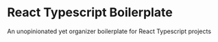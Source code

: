 # React Typescript Boilerplate

An unopinionated yet organizer boilerplate for React Typescript projects
